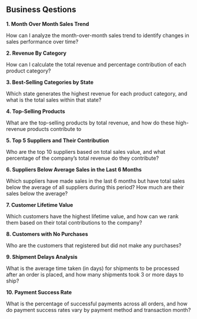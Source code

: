 ## Business Qestions

**1. Month Over Month Sales Trend**

How can I analyze the month-over-month sales trend to identify changes in sales performance over time?


**2. Revenue By Category**

How can I calculate the total revenue and percentage contribution of each product category?


**3. Best-Selling Categories by State**

Which state generates the highest revenue for each product category, and what is the total sales within that state?



**4. Top-Selling Products**

What are the top-selling products by total revenue, and how do these high-revenue products contribute to


**5. Top 5 Suppliers and Their Contribution**

Who are the top 10 suppliers based on total sales value, and what percentage of the company’s total revenue do they contribute?


**6. Suppliers Below Average Sales in the Last 6 Months**

Which suppliers have made sales in the last 6 months but have total sales below the average of all suppliers during this period? How much are their sales below the average?


**7. Customer Lifetime Value**

Which customers have the highest lifetime value, and how can we rank them based on their total contributions to the company?



**8. Customers with No Purchases**

Who are the customers that registered but did not make any purchases?



**9. Shipment Delays Analysis**

What is the average time taken (in days) for shipments to be processed after an order is placed, and how many shipments took 3 or more days to ship?


**10. Payment Success Rate**

What is the percentage of successful payments across all orders, and how do payment success rates vary by payment method and transaction month?
